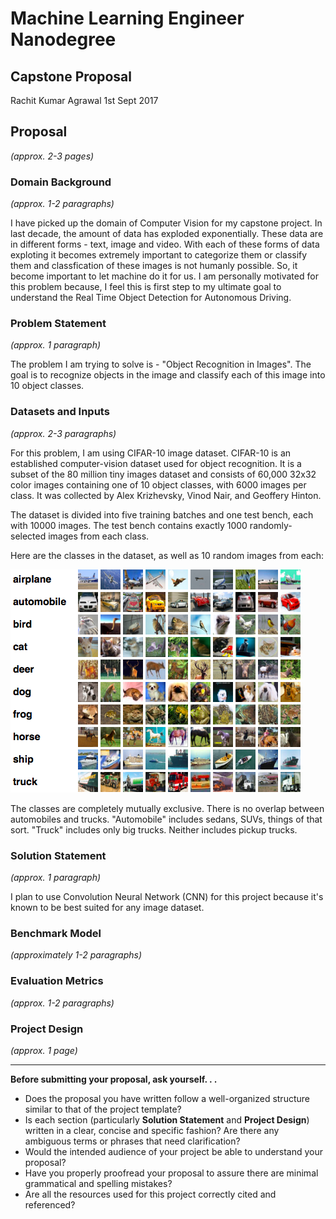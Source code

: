 # Machine Learning Engineer Nanodegree
## Capstone Proposal
Rachit Kumar Agrawal
1st Sept 2017

## Proposal
_(approx. 2-3 pages)_

### Domain Background
_(approx. 1-2 paragraphs)_

I have picked up the domain of Computer Vision for my capstone project. In last decade, the amount of data has exploded exponentially. These data are in different forms - text, image and video. With each of these forms of data exploting it becomes extremely important to categorize them or classify them and classfication of these images is not humanly possible. So, it become important to let machine do it for us. I am personally motivated for this problem because, I feel this is first step to my ultimate goal to understand the Real Time Object Detection for Autonomous Driving.  

### Problem Statement
_(approx. 1 paragraph)_

The problem I am trying to solve is - "Object Recognition in Images". The goal is to recognize objects in the image and classify each of this image into 10 object classes. 

### Datasets and Inputs
_(approx. 2-3 paragraphs)_

For this problem, I am using CIFAR-10 image dataset. CIFAR-10 is an established computer-vision dataset used for object recognition. It is a subset of the 80 million tiny images dataset and consists of 60,000 32x32 color images containing one of 10 object classes, with 6000 images per class. It was collected by Alex Krizhevsky, Vinod Nair, and Geoffery Hinton. 

The dataset is divided into five training batches and one test bench, each with 10000 images. The test bench contains exactly 1000 randomly-selected images from each class. 

Here are the classes in the dataset, as well as 10 random images from each:

![Classes](images/ObjectClasses.png)

The classes are completely mutually exclusive. There is no overlap between automobiles and trucks. "Automobile" includes sedans, SUVs, things of that sort. "Truck" includes only big trucks. Neither includes pickup trucks. 

### Solution Statement
_(approx. 1 paragraph)_

I plan to use Convolution Neural Network (CNN) for this project because it's known to be best suited for any image dataset.

### Benchmark Model
_(approximately 1-2 paragraphs)_


### Evaluation Metrics
_(approx. 1-2 paragraphs)_



### Project Design
_(approx. 1 page)_



-----------

**Before submitting your proposal, ask yourself. . .**

- Does the proposal you have written follow a well-organized structure similar to that of the project template?
- Is each section (particularly **Solution Statement** and **Project Design**) written in a clear, concise and specific fashion? Are there any ambiguous terms or phrases that need clarification?
- Would the intended audience of your project be able to understand your proposal?
- Have you properly proofread your proposal to assure there are minimal grammatical and spelling mistakes?
- Are all the resources used for this project correctly cited and referenced?
